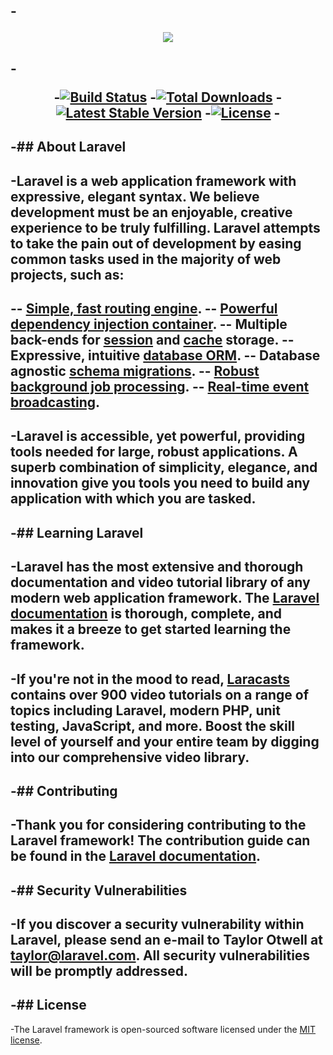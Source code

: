 -<p align="center"><img src="https://laravel.com/assets/img/components/logo-laravel.svg"></p>
 -
 -<p align="center">
 -<a href="https://travis-ci.org/laravel/framework"><img src="https://travis-ci.org/laravel/framework.svg" alt="Build Status"></a>
 -<a href="https://packagist.org/packages/laravel/framework"><img src="https://poser.pugx.org/laravel/framework/d/total.svg" alt="Total Downloads"></a>
 -<a href="https://packagist.org/packages/laravel/framework"><img src="https://poser.pugx.org/laravel/framework/v/stable.svg" alt="Latest Stable Version"></a>
 -<a href="https://packagist.org/packages/laravel/framework"><img src="https://poser.pugx.org/laravel/framework/license.svg" alt="License"></a>
 -</p>
 -
 -## About Laravel
 -
 -Laravel is a web application framework with expressive, elegant syntax. We believe development must be an enjoyable, creative experience to be truly fulfilling. Laravel attempts to take the pain out of development by easing common tasks used in the majority of web projects, such as:
 -
 -- [Simple, fast routing engine](https://laravel.com/docs/routing).
 -- [Powerful dependency injection container](https://laravel.com/docs/container).
 -- Multiple back-ends for [session](https://laravel.com/docs/session) and [cache](https://laravel.com/docs/cache) storage.
 -- Expressive, intuitive [database ORM](https://laravel.com/docs/eloquent).
 -- Database agnostic [schema migrations](https://laravel.com/docs/migrations).
 -- [Robust background job processing](https://laravel.com/docs/queues).
 -- [Real-time event broadcasting](https://laravel.com/docs/broadcasting).
 -
 -Laravel is accessible, yet powerful, providing tools needed for large, robust applications. A superb combination of simplicity, elegance, and innovation give you tools you need to build any application with which you are tasked.
 -
 -## Learning Laravel
 -
 -Laravel has the most extensive and thorough documentation and video tutorial library of any modern web application framework. The [Laravel documentation](https://laravel.com/docs) is thorough, complete, and makes it a breeze to get started learning the framework.
 -
 -If you're not in the mood to read, [Laracasts](https://laracasts.com) contains over 900 video tutorials on a range of topics including Laravel, modern PHP, unit testing, JavaScript, and more. Boost the skill level of yourself and your entire team by digging into our comprehensive video library.
 -
 -## Contributing
 -
 -Thank you for considering contributing to the Laravel framework! The contribution guide can be found in the [Laravel documentation](http://laravel.com/docs/contributions).
 -
 -## Security Vulnerabilities
 -
 -If you discover a security vulnerability within Laravel, please send an e-mail to Taylor Otwell at taylor@laravel.com. All security vulnerabilities will be promptly addressed.
 -
 -## License
 -
 -The Laravel framework is open-sourced software licensed under the [MIT license](http://opensource.org/licenses/MIT).
